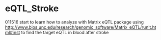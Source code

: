 # eQTL_Stroke
011516 start to learn how to analyze with Matrix eQTL package using http://www.bios.unc.edu/research/genomic_software/Matrix_eQTL/runit.html#inst to find the target eQTL in blood after stroke
